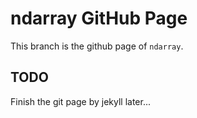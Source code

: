 # ndarray GitHub Page
This branch is the github page of `ndarray`.

## TODO
Finish the git page by jekyll later...

